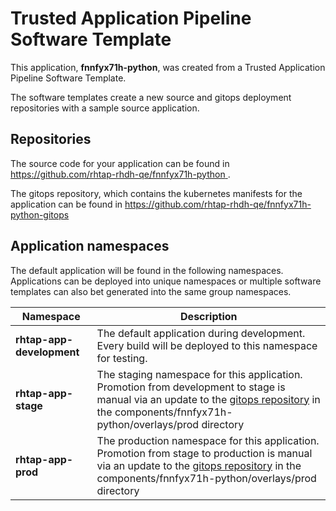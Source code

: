# Trusted Application Pipeline Software Template

This application, **fnnfyx71h-python**, was created from a Trusted Application Pipeline Software Template.

The software templates create a new source and gitops deployment repositories with a sample source application. 

## Repositories

The source code for your application can be found in [https://github.com/rhtap-rhdh-qe/fnnfyx71h-python ](https://github.com/rhtap-rhdh-qe/fnnfyx71h-python ).
 
The gitops repository, which contains the kubernetes manifests for the application can be found in 
[https://github.com/rhtap-rhdh-qe/fnnfyx71h-python-gitops ](https://github.com/rhtap-rhdh-qe/fnnfyx71h-python-gitops ) 

## Application namespaces 

The default application will be found in the following namespaces. Applications can be deployed into unique namespaces or multiple software templates can also bet generated into the same group namespaces.  

|  Namespace   |  Description   |  
| -------- | -------- |   
| **rhtap-app-development** | The default application during development. Every build will be deployed to this namespace for testing. | 
| **rhtap-app-stage** | The staging namespace for this application. Promotion from development to stage is manual via an update to the [gitops repository](https://github.com/rhtap-rhdh-qe/fnnfyx71h-python-gitops ) in the components/fnnfyx71h-python/overlays/prod directory |  
| **rhtap-app-prod** | The production namespace for this application. Promotion from stage to production is manual via an update to the [gitops repository](https://github.com/rhtap-rhdh-qe/fnnfyx71h-python-gitops ) in the components/fnnfyx71h-python/overlays/prod directory | 